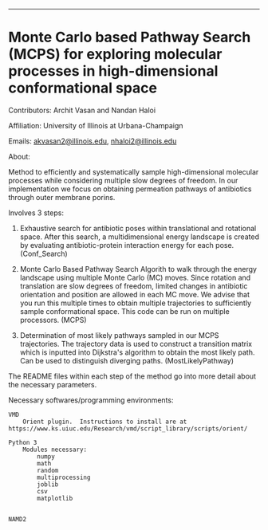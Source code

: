 ******************************************************************************
Monte Carlo based Pathway Search (MCPS) for exploring molecular processes in high-dimensional conformational space
===============================================================================

Contributors: Archit Vasan and Nandan Haloi

Affiliation: University of Illinois at Urbana-Champaign

Emails: akvasan2@illinois.edu, nhaloi2@illinois.edu

About: 

Method to efficiently and systematically sample high-dimensional molecular processes while considering multiple slow degrees of freedom. In our implementation we focus on obtaining permeation pathways of antibiotics through outer membrane porins. 

Involves 3 steps:

1.  Exhaustive search for antibiotic poses within translational and rotational space.  After this search, a multidimensional energy landscape is created by evaluating antibiotic-protein interaction energy for each pose. (Conf_Search) 

2.  Monte Carlo Based Pathway Search Algorith to walk through the energy landscape using multiple Monte Carlo (MC) moves.  Since rotation and translation are slow degrees of freedom, limited changes in antibiotic orientation and position are allowed in each MC move. We advise that you run this multiple times to obtain multiple trajectories to sufficiently sample conformational space.  This code can be run on multiple  processors. (MCPS)

3. Determination of most likely pathways sampled in our MCPS trajectories.  The trajectory data is used to construct a transition matrix which is inputted into Dijkstra's algorithm to obtain the most likely path. Can be used to distinguish diverging paths. (MostLikelyPathway)

The README files within each step of the method go into more detail about the necessary parameters.

Necessary softwares/programming environments:

	VMD
		Orient plugin.  Instructions to install are at https://www.ks.uiuc.edu/Research/vmd/script_library/scripts/orient/
	
	Python 3
		Modules necessary:
			numpy
			math
			random
			multiprocessing
			joblib
			csv
			matplotlib
	

	NAMD2
	
